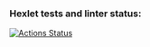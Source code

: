 ### Hexlet tests and linter status:
[![Actions Status](https://github.com/renssss/frontend-project-44/workflows/hexlet-check/badge.svg)](https://github.com/renssss/frontend-project-44/actions)